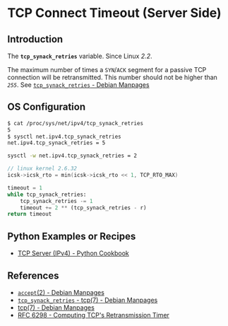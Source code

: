 # TCP Connect Timeout (Server Side)

## Introduction

The **`tcp_synack_retries`** variable. Since Linux *2.2*.

The maximum number of times a `SYN`/`ACK` segment for a passive TCP connection will be retransmitted.
This number should not be higher than *`255`*.
See [`tcp_synack_retries` - Debian Manpages](https://manpages.debian.org/bookworm/manpages/tcp.7.en.html#tcp_synack_retries)

## OS Configuration

```bash
$ cat /proc/sys/net/ipv4/tcp_synack_retries
5
$ sysctl net.ipv4.tcp_synack_retries
net.ipv4.tcp_synack_retries = 5

sysctl -w net.ipv4.tcp_synack_retries = 2
```

```c
// linux kernel 2.6.32
icsk->icsk_rto = min(icsk->icsk_rto << 1, TCP_RTO_MAX)
```

```python
timeout = 1
while tcp_synack_retries:
    tcp_synack_retries -= 1
    timeout += 2 ** (tcp_synack_retries - r)
return timeout
```

## Python Examples or Recipes

- [TCP Server (IPv4) - Python Cookbook](https://lucas-six.github.io/python-cookbook/cookbook/core/net/tcp_server_ipv4)

## References

<!-- markdownlint-disable line-length -->

- [`accept`(2) - Debian Manpages](https://manpages.debian.org/bookworm/manpages-dev/accept.2.en.html)
- [`tcp_synack_retries` - tcp(7) - Debian Manpages](https://manpages.debian.org/bookworm/manpages/tcp.7.en.html#tcp_synack_retries)
- [tcp(7) - Debian Manpages](https://manpages.debian.org/bookworm/manpages/tcp.7.en.html)
- [RFC 6298 - Computing TCP's Retransmission Timer](https://datatracker.ietf.org/doc/html/rfc6298.html)

<!-- markdownlint-enable line-length -->
